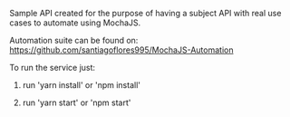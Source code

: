 Sample API created for the purpose of having a subject API with real use cases to automate using MochaJS. 

Automation suite can be found on:
    https://github.com/santiagoflores995/MochaJS-Automation

To run the service just:

1. run 'yarn install' or 'npm install'

2. run 'yarn start' or 'npm start'